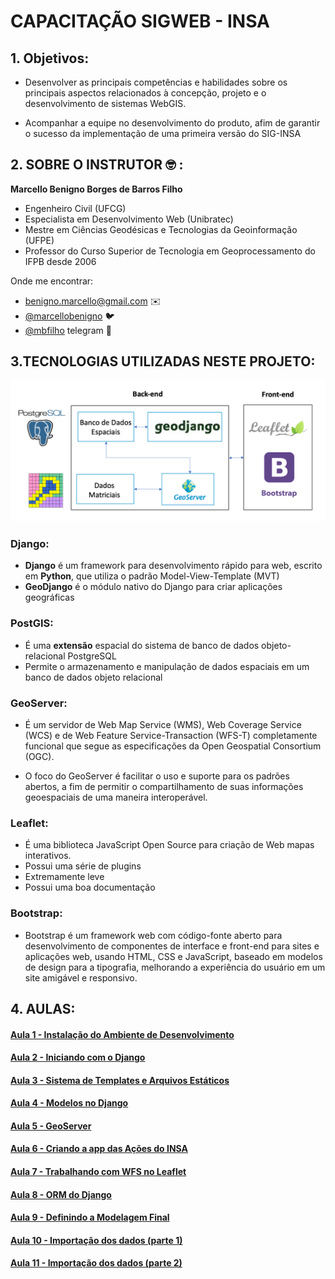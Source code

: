 # CAPACITAÇÃO SIGWEB - INSA

## 1. Objetivos:


* Desenvolver as principais competências e habilidades sobre os principais aspectos relacionados à concepção, projeto e o desenvolvimento de sistemas WebGIS.

* Acompanhar a equipe no desenvolvimento do produto, afim de garantir o sucesso da implementação de uma primeira versão do SIG-INSA



## 2. SOBRE O INSTRUTOR 🤓 :

**Marcello Benigno Borges de Barros Filho**

- Engenheiro Civil (UFCG)
- Especialista em Desenvolvimento Web (Unibratec)
- Mestre em Ciências Geodésicas e Tecnologias da Geoinformação (UFPE)
- Professor do Curso Superior de Tecnologia em Geoprocessamento do IFPB desde 2006

Onde me encontrar:

- benigno.marcello@gmail.com ✉️
- [@marcellobenigno](https://twitter.com/marcellobenigno) 🐦 
- [@mbfilho](https://t.me/mbfilho)  telegram 💬


## 3.TECNOLOGIAS UTILIZADAS NESTE PROJETO:

![](imgs/arquitetura.png)

### Django:

 - **Django** é um framework para desenvolvimento rápido para web, escrito em **Python**, que utiliza o padrão Model-View-Template (MVT)
 - **GeoDjango** é o módulo nativo do Django para criar aplicações geográficas

### PostGIS:

- É uma **extensão** espacial do sistema de banco de dados objeto-relacional PostgreSQL
- Permite o armazenamento e manipulação de dados espaciais em um banco de dados objeto relacional

### GeoServer:

- É um servidor de Web Map Service (WMS), Web Coverage Service (WCS) e de Web Feature Service-Transaction (WFS-T) completamente funcional que segue as especificações da Open Geospatial Consortium (OGC).

- O foco do GeoServer é facilitar o uso e suporte para os padrões abertos, a fim de permitir o compartilhamento de suas informações geoespaciais de uma maneira interoperável.

### Leaflet:

- É uma biblioteca JavaScript Open Source  para criação de Web mapas interativos.
- Possui uma série de plugins
- Extremamente leve
- Possui uma boa documentação

### Bootstrap:

- Bootstrap é um framework web com código-fonte aberto para desenvolvimento de componentes de interface e front-end para sites e aplicações web, usando HTML, CSS e JavaScript, baseado em modelos de design para a tipografia, melhorando a experiência do usuário em um site amigável e responsivo.

## 4. AULAS:

#### [Aula 1 - Instalação do Ambiente de Desenvolvimento][1]
#### [Aula 2 - Iniciando com o Django][2]
#### [Aula 3 - Sistema de Templates e Arquivos Estáticos][3]
#### [Aula 4 - Modelos no Django][4]
#### [Aula 5 - GeoServer][5]
#### [Aula 6 - Criando a app das Ações do INSA][6]
#### [Aula 7 - Trabalhando com WFS no Leaflet][7]
#### [Aula 8 - ORM do Django][8]
#### [Aula 9 - Definindo a Modelagem Final][9]
#### [Aula 10 - Importação dos dados (parte 1)][10]
#### [Aula 11 - Importação dos dados (parte 2)][11]

[1]:docs/instalacao.md
[2]:docs/iniciando-com-django.md
[3]:docs/sistema-templates.md
[4]:docs/models.md
[5]:docs/geoserver.md
[6]:https://youtu.be/ogtmVhMygoI
[7]:https://youtu.be/-MPYF5NsB3A
[8]:https://youtu.be/oBFyn4CcPpQ
[9]:https://youtu.be/4enKN_Wa_s4
[10]:https://youtu.be/IQXO-msR-2k
[11]:docs/Adicionando_Dados.ipynb
